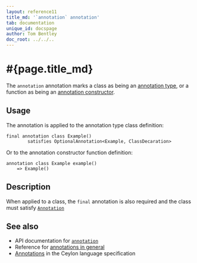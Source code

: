 ```yaml
---
layout: reference11
title_md: '`annotation` annotation'
tab: documentation
unique_id: docspage
author: Tom Bentley
doc_root: ../../..
---
```


# #{page.title_md}

The `annotation` annotation marks a class as being an 
[annotation type](../../structure/annotation/#annotation_class), 
or a function as being an 
[annotation constructor](../../structure/annotation/#annotation_constructor).

## Usage

The annotation is applied to the annotation type class definition:

<!-- try: -->
    final annotation class Example() 
            satisfies OptionalAnnotation<Example, ClassDecaration>

Or to the annotation constructor function definition:

<!-- try: -->
    annotation class Example example() 
        => Example()

## Description

When applied to a class, the `final` annotation is also required 
and the class must satisfy 
[`Annotation`](#{site.urls.apidoc_current}/Annotation.type.html)

## See also

* API documentation for [`annotation`](#{site.urls.apidoc_current}/index.html#annotation)
* Reference for [annotations in general](../../structure/annotation/)
* [Annotations](#{site.urls.spec_current}#annotations) in the 
  Ceylon language specification

